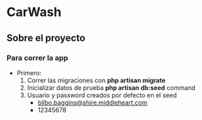 # CarWash

## Sobre el proyecto

### Para correr la app

* Primero:
    1. Correr las migraciones con **php artisan migrate**
    2. Inicializar datos de prueba **php artisan db:seed** command
    3. Usuario y password creados por defecto en el seed
        * bilbo.baggins@shire.middleheart.com
        * 12345678
